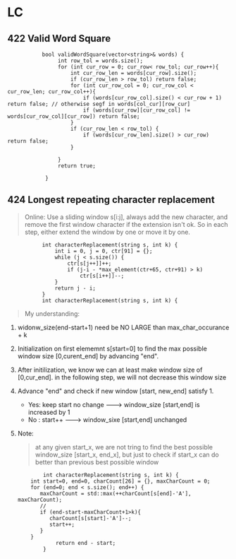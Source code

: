 # LC

## 422 Valid Word Square
			   bool validWordSquare(vector<string>& words) {
					int row_tol = words.size(); 
					for (int cur_row = 0; cur_row< row_tol; cur_row++){
						int cur_row_len = words[cur_row].size();
						if (cur_row_len > row_tol) return false;
						for (int cur_row_col = 0; cur_row_col < cur_row_len; cur_row_col++){
							if (words[cur_row_col].size() < cur_row + 1) return false; // otherwise segf in words[col_cur][row_cur]
							if (words[cur_row][cur_row_col] != words[cur_row_col][cur_row]) return false;
						}
						if (cur_row_len < row_tol) {
							if (words[cur_row_len].size() > cur_row) return false;
						}
					
					} 
					return true;
					
				}

## 424 Longest repeating character replacement
> Online: Use a sliding window s[i:j], always add the new character, and remove the first window character if the extension isn't ok. So in each step, either extend the window by one or move it by one.

			   int characterReplacement(string s, int k) {
				   int i = 0, j = 0, ctr[91] = {};
				   while (j < s.size()) {
					   ctr[s[j++]]++;
					   if (j-i - *max_element(ctr+65, ctr+91) > k)
						   ctr[s[i++]]--;
				   }
				   return j - i;
			   }
			   int characterReplacement(string s, int k) {

> My understanding:

1. widonw_size(end-start+1) need be NO LARGE than max_char_occurance + k
2. Initialization on first elememnt s[start=0] to find the max possible window size [0,curent_end] by advancing "end".
3. After initilization, we know we can at least make window size of [0,cur_end]. in the following step, we will not decrease this window size
4. Advance "end" and check if new window [start, new_end] satisfy 1.
   * Yes: keep start no change ---> window_size [start,end] is increased by 1
   * No : start++              ---> window_sixe [start,end] unchanged
5. Note:
   > at any given start_x, we are not tring to find the best possible window_size [start_x, end_x],
   > but just to check if start_x can do better than previous best possible window

			   int characterReplacement(string s, int k) {
           int start=0, end=0, charCount[26] = {}, maxCharCount = 0;
           for (end=0; end < s.size(); end++) {
              maxCharCount = std::max(++charCount[s[end]-'A'], maxCharCount);
              // 
              if (end-start-maxCharCount+1>k){ 
                 charCount[s[start]-'A']--;
                 start++;
              }
           }
				   return end - start;
			   }


